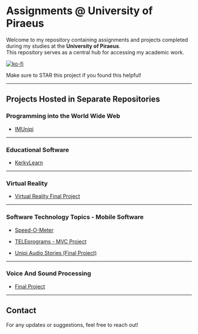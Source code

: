 # Assignments @ University of Piraeus

Welcome to my repository containing assignments and projects completed during my studies at the **University of Piraeus**.  
This repository serves as a central hub for accessing my academic work.

[![ko-fi](https://ko-fi.com/img/githubbutton_sm.svg)](https://ko-fi.com/A0A31EYOSW)

Make sure to STAR this project if you found this helpful!

---

## Projects Hosted in Separate Repositories

### Programming into the World Wide Web
- [IMUnipi](https://github.com/geo-di/IMUnipi)  

---

### Educational Software
- [KerkyLearn](https://github.com/geo-di/KerkyLearn)

---

###  Virtual Reality
- [Virtual Reality Final Project](https://github.com/spirosvl999/Virtual_Reality_Final)  

---

### Software Technology Topics - Mobile Software
- [Speed-O-Meter](https://github.com/spirosvl999/Speed-o-meter)  

- [TELEprograms - MVC Project](https://github.com/spirosvl999/TELEprograms)  

- [Unipi Audio Stories (Final Project)](https://github.com/spirosvl999/Unipi_Audio_Stories)  

---

### Voice And Sound Processing
- [Final Project](https://github.com/spirosvl999/voice_and_audio_processing)

---
## Contact  
For any updates or suggestions, feel free to reach out!
